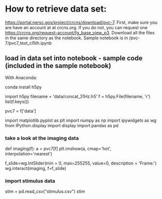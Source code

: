 
# How to retrieve data set:

https://portal.nersc.gov/project/crcns/download/pvc-7. 
First, make sure you are have an account at at crcns.org. If you do not, you can request one https://crcns.org/request-account/fg_base_view_p3.
Download all the files in the same directory as the notebook. 
Sample notebook is in /pvc-7/pvc7_test_cl5th.ipynb



## load in data set into notebook - sample code (included in the sample notebook)
With Anaconda:

conda install h5py

import h5py
filename = 'data/concat_31Hz.h5'
f = h5py.File(filename, 'r')
list(f.keys())

pvc7 = f['data']


import matplotlib.pyplot as plt
import numpy as np
import ipywidgets as wg
from IPython.display import display
import pandas as pd

### take a look at the imaging data
def imaging(f):
    a = pvc7[f]
    plt.imshow(a, cmap='hot', interpolation='nearest')

f_slide=wg.IntSlider(min = 0, max=255255, value=0, description = 'Frame:')
wg.interact(imaging, f=f_slide)

### import stimulus data
stim = pd.read_csv("stimulus.csv")
stim